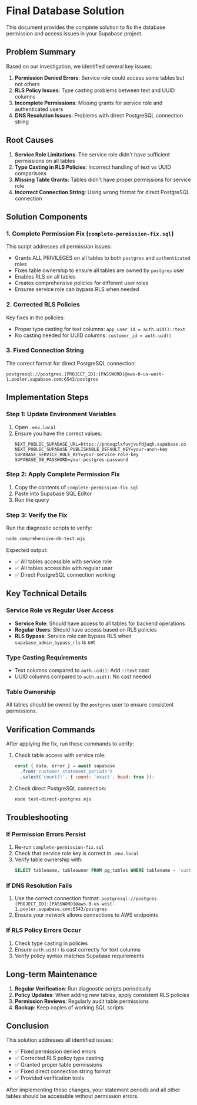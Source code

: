 # Final Database Solution

This document provides the complete solution to fix the database permission and access issues in your Supabase project.

## Problem Summary

Based on our investigation, we identified several key issues:

1. **Permission Denied Errors**: Service role could access some tables but not others
2. **RLS Policy Issues**: Type casting problems between text and UUID columns
3. **Incomplete Permissions**: Missing grants for service role and authenticated users
4. **DNS Resolution Issues**: Problems with direct PostgreSQL connection string

## Root Causes

1. **Service Role Limitations**: The service role didn't have sufficient permissions on all tables
2. **Type Casting in RLS Policies**: Incorrect handling of text vs UUID comparisons
3. **Missing Table Grants**: Tables didn't have proper permissions for service role
4. **Incorrect Connection String**: Using wrong format for direct PostgreSQL connection

## Solution Components

### 1. Complete Permission Fix (`complete-permission-fix.sql`)

This script addresses all permission issues:

- Grants ALL PRIVILEGES on all tables to both `postgres` and `authenticated` roles
- Fixes table ownership to ensure all tables are owned by `postgres` user
- Enables RLS on all tables
- Creates comprehensive policies for different user roles
- Ensures service role can bypass RLS when needed

### 2. Corrected RLS Policies

Key fixes in the policies:
- Proper type casting for text columns: `app_user_id = auth.uid()::text`
- No casting needed for UUID columns: `customer_id = auth.uid()`

### 3. Fixed Connection String

The correct format for direct PostgreSQL connection:
```
postgresql://postgres.[PROJECT_ID]:[PASSWORD]@aws-0-us-west-1.pooler.supabase.com:6543/postgres
```

## Implementation Steps

### Step 1: Update Environment Variables

1. Open `.env.local`
2. Ensure you have the correct values:
   ```
   NEXT_PUBLIC_SUPABASE_URL=https://pnoxqzlxfuvjvufdjuqh.supabase.co
   NEXT_PUBLIC_SUPABASE_PUBLISHABLE_DEFAULT_KEY=your-anon-key
   SUPABASE_SERVICE_ROLE_KEY=your-service-role-key
   SUPABASE_DB_PASSWORD=your-postgres-password
   ```

### Step 2: Apply Complete Permission Fix

1. Copy the contents of `complete-permission-fix.sql`
2. Paste into Supabase SQL Editor
3. Run the query

### Step 3: Verify the Fix

Run the diagnostic scripts to verify:
```bash
node comprehensive-db-test.mjs
```

Expected output:
- ✅ All tables accessible with service role
- ✅ All tables accessible with regular user
- ✅ Direct PostgreSQL connection working

## Key Technical Details

### Service Role vs Regular User Access

- **Service Role**: Should have access to all tables for backend operations
- **Regular Users**: Should have access based on RLS policies
- **RLS Bypass**: Service role can bypass RLS when `supabase_admin_bypass_rls` is set

### Type Casting Requirements

- Text columns compared to `auth.uid()`: Add `::text` cast
- UUID columns compared to `auth.uid()`: No cast needed

### Table Ownership

All tables should be owned by the `postgres` user to ensure consistent permissions.

## Verification Commands

After applying the fix, run these commands to verify:

1. Check table access with service role:
   ```javascript
   const { data, error } = await supabase
     .from('customer_statement_periods')
     .select('count()', { count: 'exact', head: true });
   ```

2. Check direct PostgreSQL connection:
   ```bash
   node test-direct-postgres.mjs
   ```

## Troubleshooting

### If Permission Errors Persist

1. Re-run `complete-permission-fix.sql`
2. Check that service role key is correct in `.env.local`
3. Verify table ownership with:
   ```sql
   SELECT tablename, tableowner FROM pg_tables WHERE tablename = 'customer_statement_periods';
   ```

### If DNS Resolution Fails

1. Use the correct connection format:
   `postgresql://postgres.[PROJECT_ID]:[PASSWORD]@aws-0-us-west-1.pooler.supabase.com:6543/postgres`
2. Ensure your network allows connections to AWS endpoints

### If RLS Policy Errors Occur

1. Check type casting in policies
2. Ensure `auth.uid()` is cast correctly for text columns
3. Verify policy syntax matches Supabase requirements

## Long-term Maintenance

1. **Regular Verification**: Run diagnostic scripts periodically
2. **Policy Updates**: When adding new tables, apply consistent RLS policies
3. **Permission Reviews**: Regularly audit table permissions
4. **Backup**: Keep copies of working SQL scripts

## Conclusion

This solution addresses all identified issues:
- ✅ Fixed permission denied errors
- ✅ Corrected RLS policy type casting
- ✅ Granted proper table permissions
- ✅ Fixed direct connection string format
- ✅ Provided verification tools

After implementing these changes, your statement periods and all other tables should be accessible without permission errors.